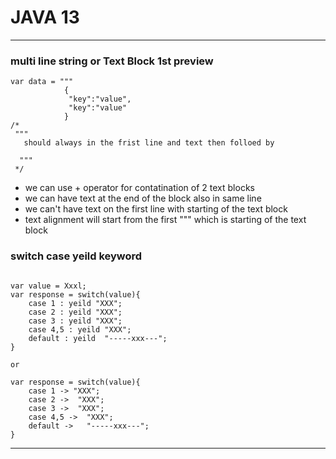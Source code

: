  
# JAVA 13

---


### multi line string or Text Block 1st preview 

```
var data = """
			{
             "key":"value",
			 "key":"value"
			}
/*
 """
   should always in the frist line and text then folloed by 

  """
 */
```
* we can use + operator for contatination of 2 text blocks
* we can have text at the end of the block also in same line 
* we can't have text on the first line with starting of the text block 
* text alignment will start from the first """ which is starting of the text block 


### switch case yeild keyword 
```

var value = Xxxl;
var response = switch(value){
	case 1 : yeild "XXX";
	case 2 : yeild "XXX";
	case 3 : yeild "XXX";
	case 4,5 : yeild "XXX";
	default : yeild  "-----xxx---";
}

or 

var response = switch(value){
	case 1 -> "XXX";
	case 2 ->  "XXX";
	case 3 ->  "XXX";
	case 4,5 ->  "XXX";
	default ->   "-----xxx---";
}

```
---
